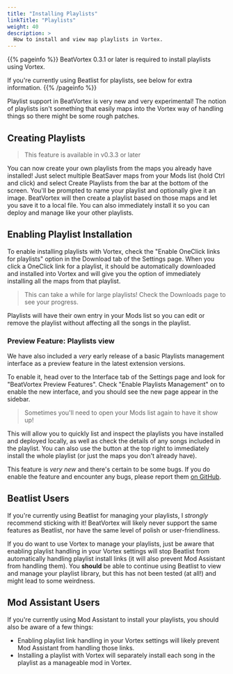 ```yaml
---
title: "Installing Playlists"
linkTitle: "Playlists"
weight: 40
description: >
  How to install and view map playlists in Vortex.
---
```


{{% pageinfo %}}
BeatVortex 0.3.1 or later is required to install playlists using Vortex.

If you're currently using Beatlist for playlists, see below for extra information.
{{% /pageinfo %}}

Playlist support in BeatVortex is very new and very experimental! The notion of playlists isn't something that easily maps into the Vortex way of handling things so there might be some rough patches.

## Creating Playlists

> This feature is available in v0.3.3 or later

You can now create your own playlists from the maps you already have installed! Just select multiple BeatSaver maps from your Mods list (hold Ctrl and click) and select Create Playlists from the bar at the bottom of the screen. You'll be prompted to name your playlist and optionally give it an image. BeatVortex will then create a playlist based on those maps and let you save it to a local file. You can also immediately install it so you can deploy and manage like your other playlists.

## Enabling Playlist Installation

To enable installing playlists with Vortex, check the "Enable OneClick links for playlists" option in the Download tab of the Settings page. When you click a OneClick link for a playlist, it should be automatically downloaded and installed into Vortex and will give you the option of immediately installing all the maps from that playlist. 

> This can take a while for large playlists! Check the Downloads page to see your progress.

Playlists will have their own entry in your Mods list so you can edit or remove the playlist without affecting all the songs in the playlist.

### Preview Feature: Playlists view

We have also included a *very* early release of a basic Playlists management interface as a preview feature in the latest extension versions.

To enable it, head over to the Interface tab of the Settings page and look for "BeatVortex Preview Features". Check "Enable Playlists Management" on to enable the new interface, and you should see the new page appear in the sidebar.

> Sometimes you'll need to open your Mods list again to have it show up!

This will allow you to quickly list and inspect the playlists you have installed and deployed locally, as well as check the details of any songs included in the playlist. You can also use the button at the top right to immediately install the whole playlist (or just the maps you don't already have).

This feature is *very new* and there's certain to be some bugs. If you do enable the feature and encounter any bugs, please report them [on GitHub](https://github.com/agc93/beatvortex/issues).

## Beatlist Users

If you're currently using Beatlist for managing your playlists, I *strongly* recommend sticking with it! BeatVortex will likely never support the same features as Beatlist, nor have the same level of polish or user-friendliness.

If you do want to use Vortex to manage your playlists, just be aware that enabling playlist handling in your Vortex settings will stop Beatlist from automatically handling playlist install links (it will also prevent Mod Assistant from handling them). You **should** be able to continue using Beatlist to view and manage your playlist library, but this has not been tested (at all!) and might lead to some weirdness.

## Mod Assistant Users

If you're currently using Mod Assistant to install your playlists, you should also be aware of a few things:

- Enabling playlist link handling in your Vortex settings will likely prevent Mod Assistant from handling those links.
- Installing a playlist with Vortex will separately install each song in the playlist as a manageable mod in Vortex.
